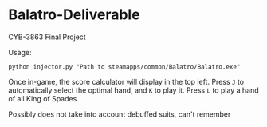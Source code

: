 # Balatro-Deliverable
CYB-3863 Final Project


Usage:

`python injector.py "Path to steamapps/common/Balatro/Balatro.exe"`


Once in-game, the score calculator will display in the top left.
Press `J` to automatically select the optimal hand, and `K` to play it.
Press `L` to play a hand of all King of Spades

Possibly does not take into account debuffed suits, can't remember
